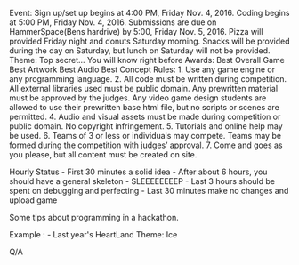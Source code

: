 Event:
	Sign up/set up begins at 4:00 PM, Friday Nov. 4, 2016.
	Coding begins at 5:00 PM, Friday Nov. 4, 2016.
	Submissions are due on HammerSpace(Bens hardrive) by 5:00, Friday Nov. 5, 2016.
	Pizza will provided Friday night and donuts Saturday morning. Snacks will be provided during the day on Saturday, but lunch on Saturday will not be provided.
	Theme: Top secret... You will know right before
	Awards:
		Best Overall Game
		Best Artwork
		Best Audio
		Best Concept
Rules:
	1. Use any game engine or any programming language.
	2. All code must be written during competition. All external libraries used must be public domain.
		Any prewritten material must be approved by the judges.
		Any video game design students are allowed to use their prewritten base html file, but no scripts or scenes are permitted.
	4. Audio and visual assets must be made during competition or public domain. No copyright infringement.
	5. Tutorials and online help may be used.
	6. Teams of 3 or less or individuals may compete. Teams may be formed during the competition with judges’ approval.
	7. Come and goes as you please, but all content must be created on site.


Hourly Status
	- First 30 minutes a solid idea
	- After about 6 hours, you should have a general skeleton
	- SLEEEEEEEEP
	- Last 3 hours should be spent on debugging and perfecting
	- Last 30 minutes make no changes and upload game

Some tips about programming in a hackathon.

Example :
	- Last year's HeartLand Theme: Ice

Q/A
